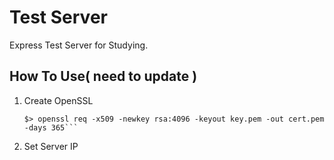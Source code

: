 # Test Server

Express Test Server for Studying.

## How To Use( need to update )

1. Create OpenSSL

   ````terminal
   $> openssl req -x509 -newkey rsa:4096 -keyout key.pem -out cert.pem -days 365```
   ````

2. Set Server IP
